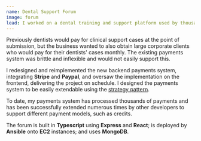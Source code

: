 ```yaml
---
name: Dental Support Forum
image: forum
lead: I worked on a dental training and support platform used by thousands of dentists across the world. The platform includes a support forum where dentists can get advice on their patients and cases.
---
```


Previously dentists would pay for clinical support cases at the point of submission, but the business wanted to also obtain large corporate clients who would pay for their dentists' cases monthly. The existing payments system was brittle and inflexible and would not easily support this.

I redesigned and reimplemented the new backend payments system, integrating **Stripe** and **Paypal**, and oversaw the implementation on the frontend, delivering the project on schedule. I designed the payments system to be easily extendable using the [strategy pattern](https://refactoring.guru/design-patterns/strategy).

To date, my payments system has processed thousands of payments and has been successfully extended numerous times by other developers to support different payment models, such as credits.

The forum is built in **Typescript** using **Express** and **React**; is deployed by **Ansible** onto **EC2** instances; and uses **MongoDB**.
